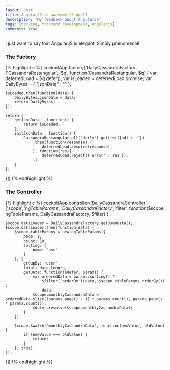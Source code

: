 ```yaml
---
layout: post
title: AngularJS is awesome!!! Apr17
description: "My feedback about AngularJS"
tags: [hacking, frontend development, angularjs]
comments: true
---
```


I just want to say that AngularJS is elegant! Simply phenomenal!


### The Factory

{% highlight c %}
cockpitApp.factory('DailyCassandraFactory', ['CassandraRestangular', '$q', function(CassandraRestangular, $q) {
    var deferredLoad = $q.defer();
    var isLoaded = deferredLoad.promise;
    var DailyBytes = { "jsonData" : "" };

    isLoaded.then(function(data) {
        DailyBytes.jsonData = data;
        return DailyBytes;
    });

    return {
        getJsonData : function() {
            return isLoaded;
        },
        initJsonData : function() {
            CassandraRestangular.all("daily").getList({udi : ''})
                .then(function(response) {
                    deferredLoad.resolve(response);
                }, function(res){
                    deferredLoad.reject({'error' : res });
                })
        }
    };
}])
{% endhighlight %}


### The Controller

{% highlight c %}
cockpitApp.controller('DailyCassandraController', ['$scope', 'ngTableParams', 'DailyCassandraFactory', '$filter', function($scope, ngTableParams, DailyCassandraFactory, $filter) {

    $scope.dataLoader = DailyCassandraFactory.getJsonData();
    $scope.dataLoader.then(function(data) {
        $scope.tableParams = new ngTableParams({
            page: 1,
            count: 10,
            sorting: {
                name: 'asc'
            }
        }, {
            groupBy: 'user',
            total: data.length,
            getData: function($defer, params) {
                var orderedData = params.sorting() ?
                    $filter('orderBy')(data, $scope.tableParams.orderBy()) :
                    data;
                $scope.monthlyCassandraData = orderedData.slice((params.page() - 1) * params.count(), params.page() * params.count());
                $defer.resolve($scope.monthlyCassandraData);
            }
        });

        $scope.$watch('monthlyCassandraData', function(newValue, oldValue) {
            if (newValue === oldValue) {
                return;
            }
        }, true);
    });
}])
{% endhighlight %}
